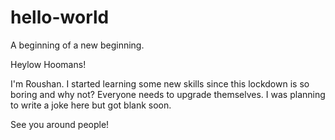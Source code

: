 # hello-world
A beginning of a new beginning.

Heylow Hoomans!

I'm Roushan. I started learning some new skills since this lockdown is so boring and why not?
Everyone needs to upgrade themselves. I was planning to write a joke here but got blank soon.

See you around people!
